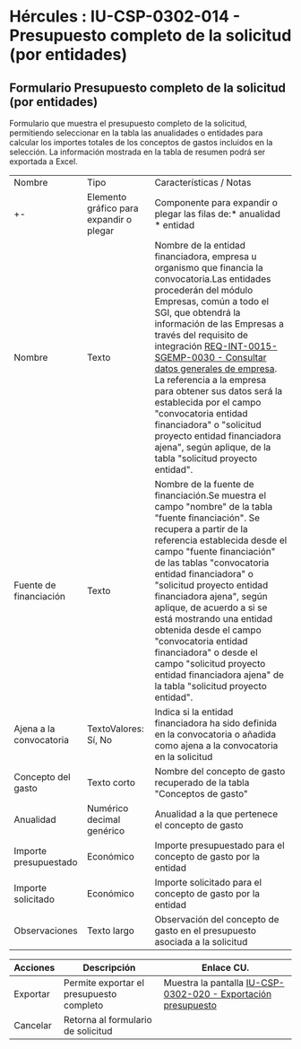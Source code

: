 # Hércules : IU\-CSP\-0302\-014 \- Presupuesto completo de la solicitud (por entidades)



## Formulario Presupuesto completo de la solicitud (por entidades)

Formulario que muestra el presupuesto completo de la solicitud, permitiendo seleccionar en la tabla las anualidades o entidades para calcular los importes totales de los conceptos de gastos incluidos en la selección. La información mostrada en la tabla de resumen podrá ser exportada a Excel.



|  | | |
| --- | --- | --- |
| Nombre | Tipo | Características / Notas |
| \+\- | Elemento gráfico para expandir o plegar | Componente para expandir o plegar las filas de:* anualidad * entidad |
| Nombre | Texto | Nombre de la entidad financiadora, empresa u organismo que financia la convocatoria.Las entidades procederán del módulo Empresas, común a todo el SGI, que obtendrá la información de las Empresas a través del requisito de integración [REQ\-INT\-0015\-SGEMP\-0030 \- Consultar datos generales de empresa](/hercules/sgi-sistema-de-gestion-de-investigacion/requisitos-y-analisis-funcional/analisis-funcional-sgi-hercules/gen-aspectos-generales/int-requisitos-de-integracion/req-int-0015-sgemp-integracion-con-sistema-de-gestion-de-empresas/req-int-0015-sgemp-0030-consultar-datos-generales-de-empresa.md "/hercules/sgi-sistema-de-gestion-de-investigacion/requisitos-y-analisis-funcional/analisis-funcional-sgi-hercules/gen-aspectos-generales/int-requisitos-de-integracion/req-int-0015-sgemp-integracion-con-sistema-de-gestion-de-empresas/req-int-0015-sgemp-0030-consultar-datos-generales-de-empresa.md"). La referencia a la empresa para obtener sus datos será la establecida por el campo "convocatoria entidad financiadora" o "solicitud proyecto entidad financiadora ajena", según aplique, de la tabla "solicitud proyecto entidad". |
| Fuente de financiación | Texto | Nombre de la fuente de financiación.Se muestra el campo "nombre" de la tabla "fuente financiación". Se recupera a partir de la referencia establecida desde el campo "fuente financiación" de las tablas "convocatoria entidad financiadora" o "solicitud proyecto entidad financiadora ajena", según aplique, de acuerdo a si se está mostrando una entidad obtenida desde el campo "convocatoria entidad financiadora" o desde el campo "solicitud proyecto entidad financiadora ajena" de la tabla "solicitud proyecto entidad". |
| Ajena a la convocatoria | TextoValores: Sí, No | Indica si la entidad financiadora ha sido definida en la convocatoria o añadida como ajena a la convocatoria en la solicitud |
| Concepto del gasto | Texto corto | Nombre del concepto de gasto recuperado de la tabla "Conceptos de gasto" |
| Anualidad | Numérico decimal genérico | Anualidad a la que pertenece el concepto de gasto |
| Importe presupuestado | Económico | Importe presupuestado para el concepto de gasto por la entidad |
| Importe solicitado | Económico | Importe solicitado para el concepto de gasto por la entidad |
| Observaciones | Texto largo | Observación del concepto de gasto en el presupuesto asociada a la solicitud |



| Acciones | Descripción | Enlace CU. |
| --- | --- | --- |
| Exportar | Permite exportar el presupuesto completo | Muestra la pantalla [IU\-CSP\-0302\-020 \- Exportación presupuesto](/hercules/sgi-sistema-de-gestion-de-investigacion/requisitos-y-analisis-funcional/analisis-funcional-sgi-hercules/csp-modulo-de-convocatorias-ayudas-solicitudes-proyectos-y-contratos-y-grupos-de-investigacion/csp-interfaz-de-usuario/iu-csp-0300-gestion-de-solicitudes/iu-csp-0305-modificar-solicitud-tipo-proyecto/iu-csp-0302-020-exportacion-presupuesto.md "/hercules/sgi-sistema-de-gestion-de-investigacion/requisitos-y-analisis-funcional/analisis-funcional-sgi-hercules/csp-modulo-de-convocatorias-ayudas-solicitudes-proyectos-y-contratos-y-grupos-de-investigacion/csp-interfaz-de-usuario/iu-csp-0300-gestion-de-solicitudes/iu-csp-0305-modificar-solicitud-tipo-proyecto/iu-csp-0302-020-exportacion-presupuesto.md") |
| Cancelar | Retorna al formulario de solicitud |  |

  
  
  
  
  
  





